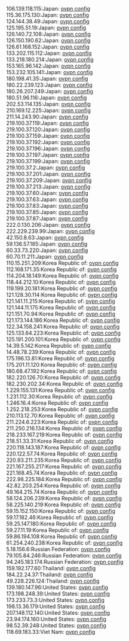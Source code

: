 106.139.118.115:Japan: [ovpn config](vpn/106_139_118_115.ovpn)  
115.36.175.130:Japan: [ovpn config](vpn/115_36_175_130.ovpn)  
124.144.38.49:Japan: [ovpn config](vpn/124_144_38_49.ovpn)  
125.195.51.19:Japan: [ovpn config](vpn/125_195_51_19.ovpn)  
126.140.72.108:Japan: [ovpn config](vpn/126_140_72_108.ovpn)  
126.150.190.62:Japan: [ovpn config](vpn/126_150_190_62.ovpn)  
126.61.168.152:Japan: [ovpn config](vpn/126_61_168_152.ovpn)  
133.202.115.112:Japan: [ovpn config](vpn/133_202_115_112.ovpn)  
133.218.180.214:Japan: [ovpn config](vpn/133_218_180_214.ovpn)  
153.165.96.142:Japan: [ovpn config](vpn/153_165_96_142.ovpn)  
153.232.105.141:Japan: [ovpn config](vpn/153_232_105_141.ovpn)  
180.198.41.35:Japan: [ovpn config](vpn/180_198_41_35.ovpn)  
180.22.239.123:Japan: [ovpn config](vpn/180_22_239_123.ovpn)  
180.26.207.249:Japan: [ovpn config](vpn/180_26_207_249.ovpn)  
180.51.96.116:Japan: [ovpn config](vpn/180_51_96_116.ovpn)  
202.53.114.135:Japan: [ovpn config](vpn/202_53_114_135.ovpn)  
210.169.12.225:Japan: [ovpn config](vpn/210_169_12_225.ovpn)  
211.14.243.90:Japan: [ovpn config](vpn/211_14_243_90.ovpn)  
219.100.37.119:Japan: [ovpn config](vpn/219_100_37_119.ovpn)  
219.100.37.120:Japan: [ovpn config](vpn/219_100_37_120.ovpn)  
219.100.37.159:Japan: [ovpn config](vpn/219_100_37_159.ovpn)  
219.100.37.192:Japan: [ovpn config](vpn/219_100_37_192.ovpn)  
219.100.37.196:Japan: [ovpn config](vpn/219_100_37_196.ovpn)  
219.100.37.197:Japan: [ovpn config](vpn/219_100_37_197.ovpn)  
219.100.37.199:Japan: [ovpn config](vpn/219_100_37_199.ovpn)  
219.100.37.2:Japan: [ovpn config](vpn/219_100_37_2.ovpn)  
219.100.37.201:Japan: [ovpn config](vpn/219_100_37_201.ovpn)  
219.100.37.209:Japan: [ovpn config](vpn/219_100_37_209.ovpn)  
219.100.37.213:Japan: [ovpn config](vpn/219_100_37_213.ovpn)  
219.100.37.60:Japan: [ovpn config](vpn/219_100_37_60.ovpn)  
219.100.37.63:Japan: [ovpn config](vpn/219_100_37_63.ovpn)  
219.100.37.83:Japan: [ovpn config](vpn/219_100_37_83.ovpn)  
219.100.37.85:Japan: [ovpn config](vpn/219_100_37_85.ovpn)  
219.100.37.87:Japan: [ovpn config](vpn/219_100_37_87.ovpn)  
222.0.130.206:Japan: [ovpn config](vpn/222_0_130_206.ovpn)  
222.229.239.99:Japan: [ovpn config](vpn/222_229_239_99.ovpn)  
42.150.8.63:Japan: [ovpn config](vpn/42_150_8_63.ovpn)  
59.136.57.185:Japan: [ovpn config](vpn/59_136_57_185.ovpn)  
60.33.73.220:Japan: [ovpn config](vpn/60_33_73_220.ovpn)  
60.70.11.211:Japan: [ovpn config](vpn/60_70_11_211.ovpn)  
110.15.251.209:Korea Republic of: [ovpn config](vpn/110_15_251_209.ovpn)  
112.168.171.35:Korea Republic of: [ovpn config](vpn/112_168_171_35.ovpn)  
114.204.18.149:Korea Republic of: [ovpn config](vpn/114_204_18_149.ovpn)  
118.44.212.10:Korea Republic of: [ovpn config](vpn/118_44_212_10.ovpn)  
119.199.20.181:Korea Republic of: [ovpn config](vpn/119_199_20_181.ovpn)  
121.128.30.114:Korea Republic of: [ovpn config](vpn/121_128_30_114.ovpn)  
121.141.11.215:Korea Republic of: [ovpn config](vpn/121_141_11_215.ovpn)  
121.144.11.175:Korea Republic of: [ovpn config](vpn/121_144_11_175.ovpn)  
121.151.70.94:Korea Republic of: [ovpn config](vpn/121_151_70_94.ovpn)  
121.173.144.186:Korea Republic of: [ovpn config](vpn/121_173_144_186.ovpn)  
122.34.158.241:Korea Republic of: [ovpn config](vpn/122_34_158_241.ovpn)  
125.133.64.223:Korea Republic of: [ovpn config](vpn/125_133_64_223.ovpn)  
125.191.200.101:Korea Republic of: [ovpn config](vpn/125_191_200_101.ovpn)  
14.39.5.142:Korea Republic of: [ovpn config](vpn/14_39_5_142.ovpn)  
14.48.78.239:Korea Republic of: [ovpn config](vpn/14_48_78_239.ovpn)  
175.196.13.81:Korea Republic of: [ovpn config](vpn/175_196_13_81.ovpn)  
175.201.11.120:Korea Republic of: [ovpn config](vpn/175_201_11_120.ovpn)  
180.68.47.192:Korea Republic of: [ovpn config](vpn/180_68_47_192.ovpn)  
182.220.126.70:Korea Republic of: [ovpn config](vpn/182_220_126_70.ovpn)  
182.230.202.34:Korea Republic of: [ovpn config](vpn/182_230_202_34.ovpn)  
1.229.155.131:Korea Republic of: [ovpn config](vpn/1_229_155_131.ovpn)  
1.231.112.30:Korea Republic of: [ovpn config](vpn/1_231_112_30.ovpn)  
1.246.16.4:Korea Republic of: [ovpn config](vpn/1_246_16_4.ovpn)  
1.252.218.253:Korea Republic of: [ovpn config](vpn/1_252_218_253.ovpn)  
210.113.12.70:Korea Republic of: [ovpn config](vpn/210_113_12_70.ovpn)  
211.224.6.223:Korea Republic of: [ovpn config](vpn/211_224_6_223.ovpn)  
211.250.216.134:Korea Republic of: [ovpn config](vpn/211_250_216_134.ovpn)  
218.233.167.219:Korea Republic of: [ovpn config](vpn/218_233_167_219.ovpn)  
218.51.33.31:Korea Republic of: [ovpn config](vpn/218_51_33_31.ovpn)  
220.118.143.187:Korea Republic of: [ovpn config](vpn/220_118_143_187.ovpn)  
220.122.57.74:Korea Republic of: [ovpn config](vpn/220_122_57_74.ovpn)  
220.93.211.235:Korea Republic of: [ovpn config](vpn/220_93_211_235.ovpn)  
221.167.255.217:Korea Republic of: [ovpn config](vpn/221_167_255_217.ovpn)  
221.168.45.74:Korea Republic of: [ovpn config](vpn/221_168_45_74.ovpn)  
222.98.225.184:Korea Republic of: [ovpn config](vpn/222_98_225_184.ovpn)  
42.82.203.254:Korea Republic of: [ovpn config](vpn/42_82_203_254.ovpn)  
49.164.215.74:Korea Republic of: [ovpn config](vpn/49_164_215_74.ovpn)  
58.124.206.239:Korea Republic of: [ovpn config](vpn/58_124_206_239.ovpn)  
58.225.140.219:Korea Republic of: [ovpn config](vpn/58_225_140_219.ovpn)  
59.15.152.150:Korea Republic of: [ovpn config](vpn/59_15_152_150.ovpn)  
59.17.182.46:Korea Republic of: [ovpn config](vpn/59_17_182_46.ovpn)  
59.25.147.180:Korea Republic of: [ovpn config](vpn/59_25_147_180.ovpn)  
59.27.11.19:Korea Republic of: [ovpn config](vpn/59_27_11_19.ovpn)  
59.86.194.108:Korea Republic of: [ovpn config](vpn/59_86_194_108.ovpn)  
61.254.240.238:Korea Republic of: [ovpn config](vpn/61_254_240_238.ovpn)  
5.18.156.6:Russian Federation: [ovpn config](vpn/5_18_156_6.ovpn)  
79.105.84.246:Russian Federation: [ovpn config](vpn/79_105_84_246.ovpn)  
94.245.183.174:Russian Federation: [ovpn config](vpn/94_245_183_174.ovpn)  
159.192.177.60:Thailand: [ovpn config](vpn/159_192_177_60.ovpn)  
184.22.24.37:Thailand: [ovpn config](vpn/184_22_24_37.ovpn)  
49.228.226.124:Thailand: [ovpn config](vpn/49_228_226_124.ovpn)  
139.180.147.96:United States: [ovpn config](vpn/139_180_147_96.ovpn)  
173.198.248.39:United States: [ovpn config](vpn/173_198_248_39.ovpn)  
173.233.73.3:United States: [ovpn config](vpn/173_233_73_3.ovpn)  
198.13.36.179:United States: [ovpn config](vpn/198_13_36_179.ovpn)  
207.148.112.140:United States: [ovpn config](vpn/207_148_112_140.ovpn)  
23.94.174.160:United States: [ovpn config](vpn/23_94_174_160.ovpn)  
98.52.39.248:United States: [ovpn config](vpn/98_52_39_248.ovpn)  
118.69.183.33:Viet Nam: [ovpn config](vpn/118_69_183_33.ovpn)  
